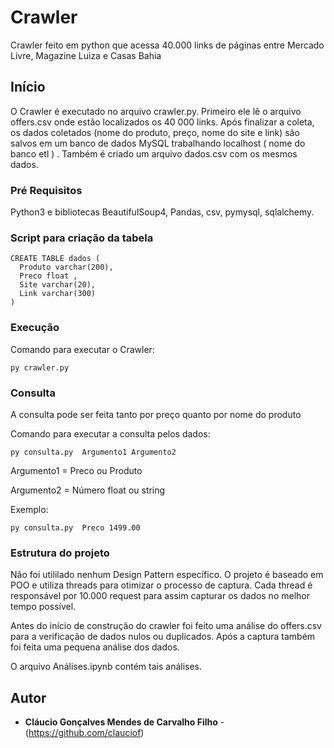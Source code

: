 
# Crawler
Crawler feito em python que acessa 40.000 links de páginas entre Mercado Livre, Magazine Luiza e Casas Bahia


## Início

O Crawler é executado no arquivo crawler.py. Primeiro ele lê o arquivo offers.csv onde estão localizados os 40 000 links.
Após finalizar a coleta, os dados coletados (nome do produto, preço, nome do site e link) são salvos em um banco de dados MySQL trabalhando localhost ( nome do banco etl ) . Também é criado um arquivo dados.csv com os mesmos dados.

### Pré Requisitos

Python3 e bibliotecas BeautifulSoup4, Pandas, csv, pymysql, sqlalchemy.

### Script para criação da tabela 
```
CREATE TABLE dados (
  Produto varchar(200),
  Preco float ,
  Site varchar(20),
  Link varchar(300)
) 
```

### Execução
Comando para executar o Crawler:

```
py crawler.py
```

### Consulta
A consulta pode ser feita tanto por preço quanto por nome do produto

Comando para executar a consulta pelos dados:

```
py consulta.py  Argumento1 Argumento2
```
Argumento1 = Preco ou Produto

Argumento2 = Número float ou string

Exemplo:
```
py consulta.py  Preco 1499.00
```


### Estrutura do projeto

Não foi utililado nenhum Design Pattern específico. O projeto é baseado em POO e utiliza threads para otimizar o processo de captura. Cada thread é responsável por 10.000 request para assim capturar os dados no melhor tempo possível.

Antes do início de construção do crawler foi feito uma análise do offers.csv para a verificação de dados nulos ou duplicados. 
Após a captura também foi feita uma pequena análise dos dados.

O arquivo Análises.ipynb contém tais análises.



## Autor

* **Cláucio Gonçalves Mendes de Carvalho Filho** - (https://github.com/clauciof)


